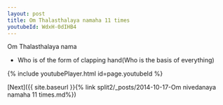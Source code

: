 ```yaml
---
layout: post
title: Om Thalasthalaya namaha 11 times
youtubeId: WdxH-0dIHB4
---
```

 
 
Om Thalasthalaya nama 
 
 -  Who is of the form of clapping hand(Who is the basis of everything) 
 
  
 
  
 
 
 
 
 
 


{% include youtubePlayer.html id=page.youtubeId %}
 
[Next]({{ site.baseurl }}{% link  split2/_posts/2014-10-17-Om nivedanaya namaha 11 times.md%})
 
